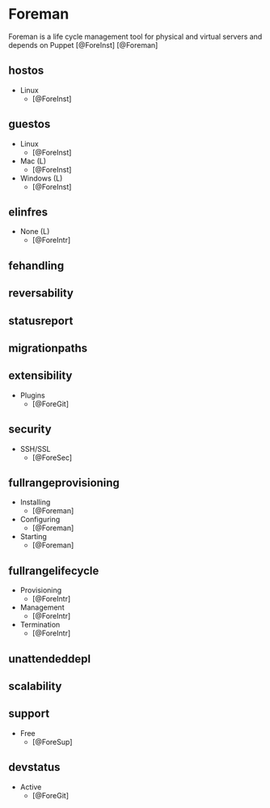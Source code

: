 # Foreman
Foreman is a life cycle management tool for physical and virtual servers and depends on Puppet [@ForeInst] [@Foreman]

## hostos
- Linux
    - [@ForeInst]

## guestos
- Linux
    - [@ForeInst]
- Mac (L)
    - [@ForeInst]
- Windows (L)
    - [@ForeInst]

## elinfres
- None (L)
    - [@ForeIntr]

## fehandling

## reversability

## statusreport

## migrationpaths

## extensibility
- Plugins
    - [@ForeGit]

## security
- SSH/SSL
    - [@ForeSec]

## fullrangeprovisioning
- Installing
    - [@Foreman]
- Configuring
    - [@Foreman]
- Starting
    - [@Foreman]

## fullrangelifecycle
- Provisioning
    - [@ForeIntr]
- Management
    - [@ForeIntr]
- Termination
    - [@ForeIntr]

## unattendeddepl

## scalability

## support
- Free
    - [@ForeSup]

## devstatus
- Active
    - [@ForeGit]

